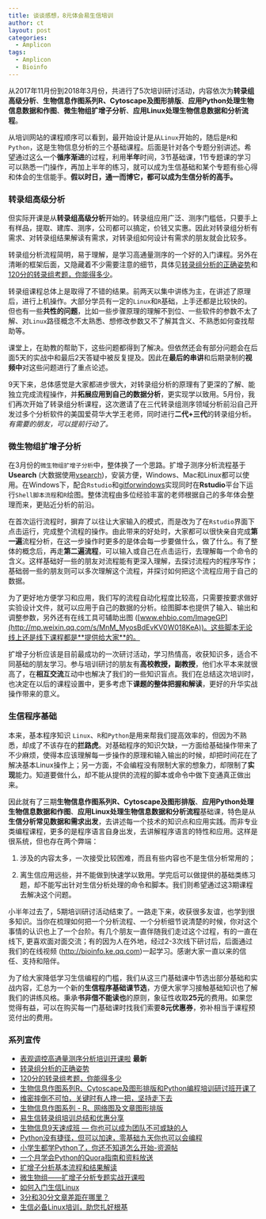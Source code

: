 ```yaml
---
title: 谈谈感想，8元体会易生信培训
author: ct
layout: post
categories:
  - Amplicon
tags:
  - Amplicon
  - Bioinfo
---
```



从2017年11月份到2018年3月份，共进行了5次培训研讨活动，内容依次为**转录组高级分析**、**生物信息作图系列R、Cytoscape及图形排版**、**应用Python处理生物信息数据和作图**、**微生物组扩增子分析**、**应用Linux处理生物信息数据和分析流程**。

从培训网站的课程顺序可以看到，最开始设计是从`Linux`开始的，随后是`R`和`Python`，这是生物信息分析的三个基础课程。后面是针对各个专题分别讲述。希望通过这么一个**循序渐进**的过程，利用**半年**时间，3节基础课，1节专题课的学习可以熟悉一门操作，再加上半年的练习，就可以成为生信基础和某个专题有些心得和体会的生信能手。**假以时日，通一而博它，都可以成为生信分析的高手。**

### 转录组高级分析

但实际开课是从**转录组高级分析**开始的。转录组应用广泛、测序门槛低，只要手上有样品，提取、建库、测序，公司都可以搞定，价钱又实惠。因此对转录组分析有需求、对转录组结果解读有需求，对转录组如何设计有需求的朋友就会比较多。

转录组分析流程简明，易于理解，是学习高通量测序的一个好的入门课程。另外在清晰的框架后面，又隐藏着不少需要注意的细节，具体见[转录组分析的正确姿势](http://mp.weixin.qq.com/s/Kx0gaU2x4pWjBq2I2Ffe6Q)和[120分的转录组考题，你能得多少](http://mp.weixin.qq.com/s/BmtIOcIzIutufFilbJIgEA)。

转录组课程总体上是取得了不错的结果。前两天以集中讲练为主，在讲述了原理后，进行上机操作。大部分学员有一定的`Linux`和`R`基础，上手还都是比较快的。但也有一些**共性的问题**，比如一些步骤原理的理解不到位、一些软件的参数不太了解、对`Linux`路径概念不太熟悉、想修改参数又不了解其含义、不熟悉如何查找帮助等。

课堂上，在助教的帮助下，这些问题都得到了解决。但依然还会有部分问题会在后面5天的实战中和最后2天答疑中被反复提及。因此在**最后的串讲**和后期录制的**视频中**对这些问题进行了重点论述。

9天下来，总体感觉是大家都进步很大，对转录组分析的原理有了更深的了解、能独立完成流程操作，并**拓展应用到自己的数据分析**，更实现学以致用。5月份，我们再次开始了转录组分析课程，这次邀请了在三代转录组测序领域分析前沿自己开发过多个分析软件的美国爱荷华大学王老师，同时进行**二代+三代**的转录组分析。*有需要的朋友，可以提前行动了。*

### 微生物组扩增子分析

在3月份的`微生物组扩增子分析`中，整体换了一个思路。扩增子测序分析流程基于**Usearch** (大数据使用[vsearch](http://mp.weixin.qq.com/s/49F6b363pZLJq3HuxbqTRw))，安装方便，Windows、Mac和Linux都可以使用。在Windows下，配合`Rstudio`和[gitforwindows](http://mp.weixin.qq.com/s/GYa5_0bcZO6Pfq-qim5vyA)实现同时在**Rstudio**平台下运行`Shell脚本流程`和`R`绘图。整体流程由多位经验丰富的老师根据自己的多年体会整理而来，更贴近分析的前沿。

在首次运行流程时，摒弃了以往让大家输入的模式，而是改为了在`Rstudio`界面下点击运行，完成整个流程的操作。由此带来的好处时，大家都可以很快亲自完成**第一遍**流程分析，在这一步操作时更多的是体会每一步要做什么，做了什么。有了整体的概念后，再走**第二遍流程**，可以输入或自己在点击运行，去理解每一个命令的含义。这样基础好一些的朋友对流程能有更深入理解，去探讨流程内的程序写作；基础弱一些的朋友则可以多次理解这个流程，并探讨如何把这个流程应用于自己的数据。

为了更好地方便学习和应用，我们写的流程自动化程度比较高，只需要按要求做好实验设计文件，就可以应用于自己的数据的分析。绘图脚本也提供了输入、输出和调整参数，另外还有在线工具可辅助出图 ([www.ehbio.com/ImageGP](http://mp.weixin.qq.com/s/MnM_MyosBdEvKV0W018KeA))。这些脚本无论线上还是线下课程都是**提供给大家**的。

扩增子分析应该是目前最成功的一次研讨活动，学习热情高，收获知识多，适合不同基础的朋友学习。参与培训研讨的朋友有**高校教授，副教授**，他们水平本来就很高了，在**相互交流**互动中也解决了我们的一些知识盲点。我们在总结这次培训时，也决定在以后的课程设置中，更多考虑下**课题的整体把握和解读**，更好的升华实战操作带来的意义。

### 生信程序基础

本来，基本程序知识 `Linux`、`R`和`Python`是用来帮我们提高效率的，但因为不熟悉，却成了不该存在的**拦路虎**。对基础程序的知识欠缺，一方面给基础操作带来了不少麻烦，使得本应该理解每一步操作的原理和输入输出的时候，却把时间花在了解决基本Linux操作上；另一方面，不会编程没有限制大家的想象力，却限制了**实现**能力。知道要做什么，却不能从提供的流程的脚本或命令中做下变通真正做出来。

因此就有了三期**生物信息作图系列R、Cytoscape及图形排版**、**应用Python处理生物信息数据和作图**、**应用Linux处理生物信息数据和分析流程**基础课，特色是从**生信分析常见数据和需求出发**，去讲述每一个技术的知识点和应用实践。而非专业类编程课程，更多的是程序语言自身出发，去讲解程序语言的特性和应用。这样是很系统，但也存在两个弊端：

1. 涉及的内容太多，一次接受比较困难，而且有些内容也不是生信分析常用的；

2. 离生信应用远些，并不能做到快速学以致用。学完后可以做提供的基础类练习题，却不能写出针对生信分析处理的命令和脚本。我们则希望通过这3期课程去解决这个问题。

小半年过去了，5期培训研讨活动结束了。一路走下来，收获很多友谊，也学到很多知识。当你在梳理如何把一个分析流程、一个分析细节说清楚的时候，你对这个事情的认识也上了一个台阶。有几个朋友一直伴随我们走过这个过程，有的一直在线下, 更喜欢面对面交流；有的因为人在外地，经过2-3次线下研讨后，后面通过我们的在线视频 (http://bioinfo.ke.qq.com)一起学习。感谢大家一直以来的信任、支持和陪伴。

为了给大家降低学习生信编程的门槛，我们从这三门基础课中节选出部分基础和实战内容，汇总为一个新的**生信程序基础课节选**，方便大家学习接触基础知识也了解我们的讲练风格。秉承**书非借不能读也**的原则，象征性收取**25元**的费用。如果您觉得有益，可以在购买每一门基础课时找我们索要**8元优惠券**，弥补相当于课程预览付出的费用。


### 系列宣传

* [表观调控高通量测序分析培训开课啦](http://mp.weixin.qq.com/s/vE94T2gkwjLFpf3sFE4w2Q) **最新**
* [转录组分析的正确姿势](http://mp.weixin.qq.com/s/Kx0gaU2x4pWjBq2I2Ffe6Q)
* [120分的转录组考题，你能得多少](http://mp.weixin.qq.com/s/BmtIOcIzIutufFilbJIgEA)
* [生物信息作图系列R、Cytoscape及图形排版和Python编程培训研讨班开课了](http://mp.weixin.qq.com/s/x-DInL34BbKUR-2UD2Ec3g)
* [维密摔倒不可怕，关键时有人搀一把，坚持走下去](http://mp.weixin.qq.com/s/4mWms-r5kg8kN7kJ60zZDQ)
* [生物信息作图系列 - R、网络图及文章图形排版](http://mp.weixin.qq.com/s/IS3uVvulYsCbyuV64bcdLg)
* [易生信转录组培训总结和优惠分享](http://mp.weixin.qq.com/s/TLxzWyKImJhMINkNxLk6Yg)
* [生物信息9天速成班 — 你也可以成为团队不可或缺的人](http://mp.weixin.qq.com/s/aRuaX-qXlHkF2vme9QqWag)
* [Python没有捷径，但可以加速，零基础九天你也可以会编程](http://mp.weixin.qq.com/s/vDAHTitasAUphWsrS2Uzlg)
* [小学生都学Python了，你还不知道怎么开始-资源帖](http://mp.weixin.qq.com/s/1JlAROpOCBwaG574EwvkVw)
* [一个月学会Python的Quora指南和资料放送](http://mp.weixin.qq.com/s/VTVVfpNSGgOJLNxeIqmFiw)
* [扩增子分析基本流程和结果解读](http://mp.weixin.qq.com/s/cCW7HKjU8IetBgMoiYUeCQ)
* [微生物组——扩增子分析专题实战开课啦](http://mp.weixin.qq.com/s/y_KFJZlKSCJFmbuvNJQyAw)
* [如何入门生信Linux](http://mp.weixin.qq.com/s/V7vmnOv9rwKMoHtlPMo5nQ)
* [3分和30分文章差距在哪里？](https://mp.weixin.qq.com/s/kD-x7K4hI5KMgGXikyLt0Q)
* [生信必备Linux培训，助您扎好根基](https://mp.weixin.qq.com/s/l01bhdIHW2NMrfl0lJOn6Q)

